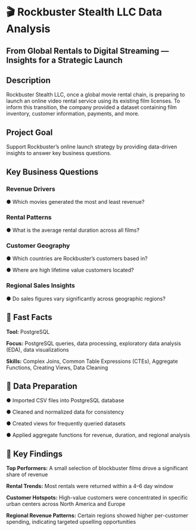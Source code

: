 # 🎬 Rockbuster Stealth LLC Data Analysis
## From Global Rentals to Digital Streaming — Insights for a Strategic Launch

## Description
Rockbuster Stealth LLC, once a global movie rental chain, is preparing to launch an online video rental service using its existing film licenses. To inform this transition, the company provided a dataset containing film inventory, customer information, payments, and more.

## Project Goal
Support Rockbuster’s online launch strategy by providing data-driven insights to answer key business questions.

## Key Business Questions
### Revenue Drivers

● Which movies generated the most and least revenue?

### Rental Patterns

● What is the average rental duration across all films?

### Customer Geography

● Which countries are Rockbuster’s customers based in?

● Where are high lifetime value customers located?

### Regional Sales Insights

● Do sales figures vary significantly across geographic regions?

## 🚀 Fast Facts
**Tool:** PostgreSQL

**Focus:** PostgreSQL queries, data processing, exploratory data analysis (EDA), data visualizations

**Skills:** Complex Joins, Common Table Expressions (CTEs), Aggregate Functions, Creating Views, Data Cleaning

## 🧼 Data Preparation
● Imported CSV files into PostgreSQL database

● Cleaned and normalized data for consistency

● Created views for frequently queried datasets

● Applied aggregate functions for revenue, duration, and regional analysis

## 🔑 Key Findings
**Top Performers:** A small selection of blockbuster films drove a significant share of revenue

**Rental Trends:** Most rentals were returned within a 4–6 day window

**Customer Hotspots:** High-value customers were concentrated in specific urban centers across North America and Europe

**Regional Revenue Patterns:** Certain regions showed higher per-customer spending, indicating targeted upselling opportunities



